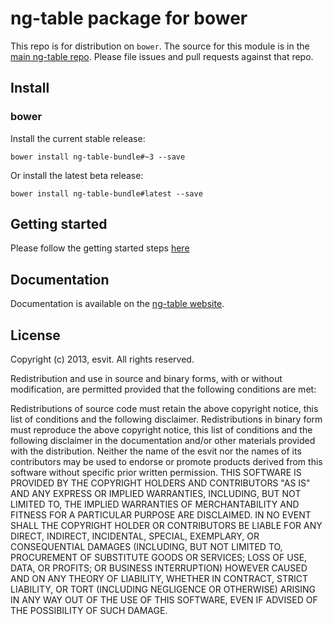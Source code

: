 # ng-table package for bower

This repo is for distribution on `bower`. The source for this module is in the
[main ng-table repo](https://github.com/esvit/ng-table/tree/master/src).
Please file issues and pull requests against that repo.

## Install

### bower

Install the current stable release:

```shell
bower install ng-table-bundle#~3 --save
```

Or install the latest beta release:

```shell
bower install ng-table-bundle#latest --save
```

## Getting started

Please follow the getting started steps [here](http://ng-table.com/)

## Documentation

Documentation is available on the
[ng-table website](http://ng-table.com/).

## License

Copyright (c) 2013, esvit.
All rights reserved.

Redistribution and use in source and binary forms, with or without modification, are permitted provided that the following conditions are met:

Redistributions of source code must retain the above copyright notice, this list of conditions and the following disclaimer.
Redistributions in binary form must reproduce the above copyright notice, this list of conditions and the following disclaimer in the documentation and/or other materials provided with the distribution.
Neither the name of the esvit nor the names of its contributors may be used to endorse or promote products derived from this software without specific prior written permission.
THIS SOFTWARE IS PROVIDED BY THE COPYRIGHT HOLDERS AND CONTRIBUTORS "AS IS" AND ANY EXPRESS OR IMPLIED WARRANTIES, INCLUDING, BUT NOT LIMITED TO, THE IMPLIED WARRANTIES OF MERCHANTABILITY AND FITNESS FOR A PARTICULAR PURPOSE ARE DISCLAIMED. IN NO EVENT SHALL THE COPYRIGHT HOLDER OR CONTRIBUTORS BE LIABLE FOR ANY DIRECT, INDIRECT, INCIDENTAL, SPECIAL, EXEMPLARY, OR CONSEQUENTIAL DAMAGES (INCLUDING, BUT NOT LIMITED TO, PROCUREMENT OF SUBSTITUTE GOODS OR SERVICES; LOSS OF USE, DATA, OR PROFITS; OR BUSINESS INTERRUPTION) HOWEVER CAUSED AND ON ANY THEORY OF LIABILITY, WHETHER IN CONTRACT, STRICT LIABILITY, OR TORT (INCLUDING NEGLIGENCE OR OTHERWISE) ARISING IN ANY WAY OUT OF THE USE OF THIS SOFTWARE, EVEN IF ADVISED OF THE POSSIBILITY OF SUCH DAMAGE.